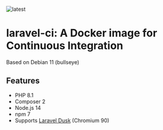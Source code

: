 ![latest](https://github.com/lbausch/laravel-ci/actions/workflows/docker-registry.yml/badge.svg)

# laravel-ci: A Docker image for Continuous Integration

Based on Debian 11 (bullseye)

## Features
+ PHP 8.1
+ Composer 2
+ Node.js 14
+ npm 7
+ Supports [Laravel Dusk](https://laravel.com/docs/master/dusk) (Chromium 90)
